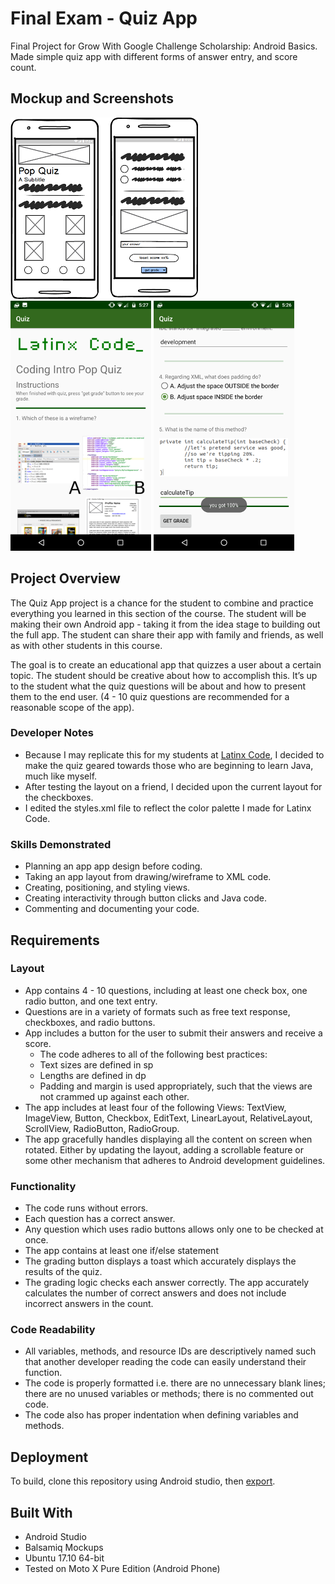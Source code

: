 # Final Exam - Quiz App
Final Project for Grow With Google Challenge Scholarship: Android Basics. Made simple quiz app with different forms of answer entry, and score count.

## Mockup and Screenshots
![alt text](mockup.png)
![alt text](screenshot00.png)
![alt text](screenshot01.png)



## Project Overview
The Quiz App project is a chance for the student to combine and practice everything you learned in this section of the course. The student will be making their own Android app - taking it from the idea stage to building out the full app. The student can share their app with family and friends, as well as with other students in this course.

The goal is to create an educational app that quizzes a user about a certain topic. The student should be creative about how to accomplish this. It’s up to the student what the quiz questions will be about and how to present them to the end user. (4 - 10 quiz questions are recommended for a reasonable scope of the app).

### Developer Notes
* Because I may replicate this for my students at [Latinx Code](http://latinxcode.com), I decided to make the quiz geared towards those who are beginning to learn Java, much like myself.
* After testing the layout on a friend, I decided upon the current layout for the checkboxes. 
* I edited the styles.xml file to reflect the color palette I made for Latinx Code.

### Skills Demonstrated

* Planning an app app design before coding.
* Taking an app layout from drawing/wireframe to XML code.
* Creating, positioning, and styling views.
* Creating interactivity through button clicks and Java code.
* Commenting and documenting your code.

## Requirements

### Layout
* App contains 4 - 10 questions, including at least one check box, one radio button, and one text entry.
* Questions are in a variety of formats such as free text response, checkboxes, and radio buttons.
* App includes a button for the user to submit their answers and receive a score.
  * The code adheres to all of the following best practices:
  * Text sizes are defined in sp
  * Lengths are defined in dp
  * Padding and margin is used appropriately, such that the views are not crammed up against each other.
* The app includes at least four of the following Views: TextView, ImageView, Button, Checkbox, EditText, LinearLayout, RelativeLayout, ScrollView, RadioButton, RadioGroup.
* The app gracefully handles displaying all the content on screen when rotated. Either by updating the layout, adding a scrollable feature or some other mechanism that adheres to Android development guidelines.

### Functionality
* The code runs without errors.
* Each question has a correct answer.
* Any question which uses radio buttons allows only one to be checked at once.
* The app contains at least one if/else statement
* The grading button displays a toast which accurately displays the results of the quiz.
* The grading logic checks each answer correctly. The app accurately calculates the number of correct answers and does not include incorrect answers in the count.

### Code Readability
* All variables, methods, and resource IDs are descriptively named such that another developer reading the code can easily understand their function.
* The code is properly formatted i.e. there are no unnecessary blank lines; there are no unused variables or methods; there is no commented out code.
* The code also has proper indentation when defining variables and methods.

## Deployment

To build, clone this repository using Android studio, then [export](https://stackoverflow.com/questions/16622843/how-do-i-export-a-project-in-the-android-studio).

## Built With

* Android Studio
* Balsamiq Mockups
* Ubuntu 17.10 64-bit
* Tested on Moto X Pure Edition (Android Phone)
